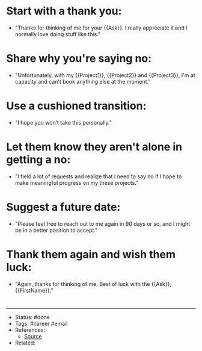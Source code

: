 # Start with a thank you:
- "Thanks for thinking of me for your {{Ask}}. I really appreciate it and I normally love doing stuff like this."

# Share why you're saying no:
- "Unfortunately, with my {{Project1}}, {{Project2}} and {{Project3}}, I'm at capacity and can't book anything else at the moment."

# Use a cushioned transition:
- "I hope you won’t take this personally."

# Let them know they aren't alone in getting a no:
- "I field a lot of requests and realize that I need to say no if I hope to make meaningful progress on my these projects."

# Suggest a future date:
- "Please feel free to reach out to me again in 90 days or so, and I might be in a better position to accept."

# Thank them again and wish them luck:
- "Again, thanks for thinking of me. Best of luck with the {{Ask}}, {{FirstName}}."

#
---
- Status: #done
- Tags: #career #email
- References:
	- [Source](https://twitter.com/thejustinwelsh/status/1600842898051932160)
- Related:
